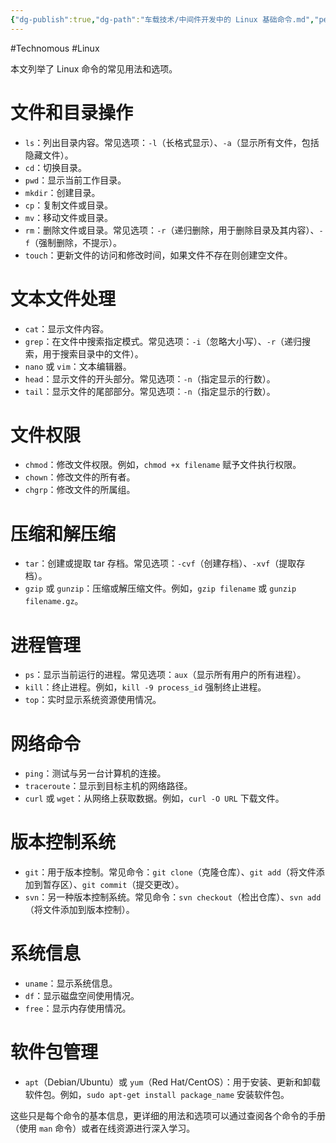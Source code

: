 ```yaml
---
{"dg-publish":true,"dg-path":"车载技术/中间件开发中的 Linux 基础命令.md","permalink":"/车载技术/中间件开发中的 Linux 基础命令/","created":"2024-01-31T16:53:18.000+08:00","updated":"2024-03-13T10:02:53.000+08:00"}
---
```


#Technomous #Linux 

本文列举了 Linux 命令的常见用法和选项。

# 文件和目录操作

   - `ls`：列出目录内容。常见选项：`-l`（长格式显示）、`-a`（显示所有文件，包括隐藏文件）。
   - `cd`：切换目录。
   - `pwd`：显示当前工作目录。
   - `mkdir`：创建目录。
   - `cp`：复制文件或目录。
   - `mv`：移动文件或目录。
   - `rm`：删除文件或目录。常见选项：`-r`（递归删除，用于删除目录及其内容）、`-f`（强制删除，不提示）。
   - `touch`：更新文件的访问和修改时间，如果文件不存在则创建空文件。

# 文本文件处理

   - `cat`：显示文件内容。
   - `grep`：在文件中搜索指定模式。常见选项：`-i`（忽略大小写）、`-r`（递归搜索，用于搜索目录中的文件）。
   - `nano` 或 `vim`：文本编辑器。
   - `head`：显示文件的开头部分。常见选项：`-n`（指定显示的行数）。
   - `tail`：显示文件的尾部部分。常见选项：`-n`（指定显示的行数）。

# 文件权限

   - `chmod`：修改文件权限。例如，`chmod +x filename` 赋予文件执行权限。
   - `chown`：修改文件的所有者。
   - `chgrp`：修改文件的所属组。

# 压缩和解压缩

   - `tar`：创建或提取 tar 存档。常见选项：`-cvf`（创建存档）、`-xvf`（提取存档）。
   - `gzip` 或 `gunzip`：压缩或解压缩文件。例如，`gzip filename` 或 `gunzip filename.gz`。

# 进程管理

   - `ps`：显示当前运行的进程。常见选项：`aux`（显示所有用户的所有进程）。
   - `kill`：终止进程。例如，`kill -9 process_id` 强制终止进程。
   - `top`：实时显示系统资源使用情况。

# 网络命令

   - `ping`：测试与另一台计算机的连接。
   - `traceroute`：显示到目标主机的网络路径。
   - `curl` 或 `wget`：从网络上获取数据。例如，`curl -O URL` 下载文件。

# 版本控制系统

   - `git`：用于版本控制。常见命令：`git clone`（克隆仓库）、`git add`（将文件添加到暂存区）、`git commit`（提交更改）。
   - `svn`：另一种版本控制系统。常见命令：`svn checkout`（检出仓库）、`svn add`（将文件添加到版本控制）。

# 系统信息

   - `uname`：显示系统信息。
   - `df`：显示磁盘空间使用情况。
   - `free`：显示内存使用情况。

# 软件包管理

   - `apt`（Debian/Ubuntu）或 `yum`（Red Hat/CentOS）：用于安装、更新和卸载软件包。例如，`sudo apt-get install package_name` 安装软件包。

这些只是每个命令的基本信息，更详细的用法和选项可以通过查阅各个命令的手册（使用 `man` 命令）或者在线资源进行深入学习。